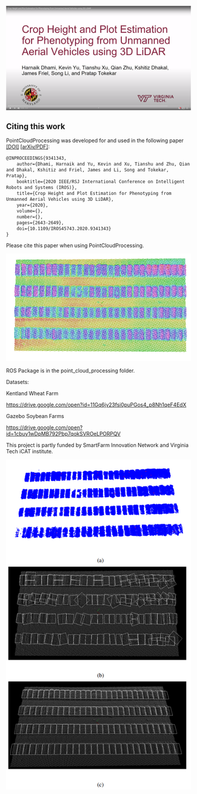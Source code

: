 [![IMAGE ALT TEXT HERE](https://github.com/hsd1121/PointCloudProcessing/blob/master/pics/youtube_screenshot.png?raw=true)](https://www.youtube.com/watch?v=S3yJ5RLepR0)

## Citing this work
PointCloudProcessing was developed for and used in the following paper
[[DOI]](https://ieeexplore.ieee.org/document/9341343/citations?tabFilter=papers#citations) [[arXiv/PDF]](https://arxiv.org/abs/1910.14031):

	@INPROCEEDINGS{9341343,
		author={Dhami, Harnaik and Yu, Kevin and Xu, Tianshu and Zhu, Qian and Dhakal, Kshitiz and Friel, James and Li, Song and Tokekar, Pratap},
		booktitle={2020 IEEE/RSJ International Conference on Intelligent Robots and Systems (IROS)}, 
		title={Crop Height and Plot Estimation for Phenotyping from Unmanned Aerial Vehicles using 3D LiDAR}, 
		year={2020},
		volume={},
		number={},
		pages={2643-2649},
		doi={10.1109/IROS45743.2020.9341343}
	}

Please cite this paper when using PointCloudProcessing.

![alt text](https://github.com/hsd1121/PointCloudProcessing/blob/master/pics/kent_filtered.png?raw=true)

ROS Package is in the point_cloud_processing folder.

Datasets:

Kentland Wheat Farm

https://drive.google.com/open?id=11Gq6jv23fsi0puPGos4_p8Nh1qeF4EdX

Gazebo Soybean Farms

https://drive.google.com/open?id=1cbuy1wDpMB792Pbp7qokSVROeLPORPQV

This project is partly funded by SmartFarm Innovation Network and Virginia Tech iCAT institute.

![alt text](https://github.com/hsd1121/PointCloudProcessing/blob/master/pics/figure_5.PNG?raw=true)
